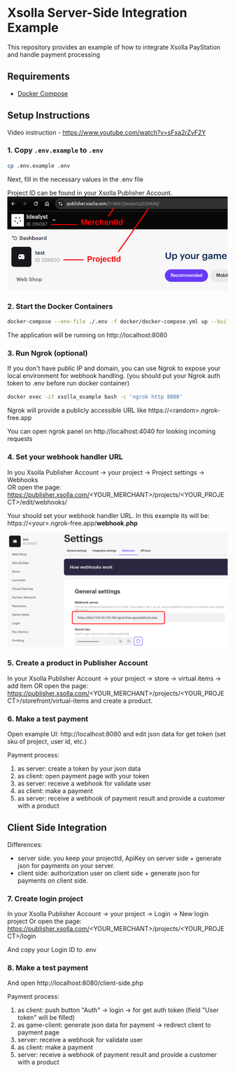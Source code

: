 # Xsolla Server-Side Integration Example

This repository provides an example of how to integrate Xsolla PayStation and handle payment processing

## Requirements
- [Docker Compose](https://docs.docker.com/compose/install/)

## Setup Instructions
Video instruction - https://www.youtube.com/watch?v=sFxa2rZvF2Y

### 1. Copy `.env.example` to `.env`
```bash
cp .env.example .env
```
Next, fill in the necessary values in the .env file

Project ID can be found in your Xsolla Publisher Account.
![screenshot](doc/img/where-id.png)

### 2. Start the Docker Containers
```bash
docker-compose --env-file ./.env -f docker/docker-compose.yml up --build
```
The application will be running on http://localhost:8080

### 3. Run Ngrok (optional)
If you don't have public IP and domain, you can use Ngrok to expose your local environment for webhook handling. (you should put your Ngrok auth token to .env before run docker container)

```bash
docker exec -it xsolla_example bash -c 'ngrok http 8080'
```
Ngrok will provide a publicly accessible URL like https://<random\>.ngrok-free.app 

You can open ngrok panel on http://localhost:4040 for looking incoming requests

### 4. Set your webhook handler URL
In you Xsolla Publisher Account -> your project -> Project settings -> Webhooks  
OR open the page: https://publisher.xsolla.com/<YOUR_MERCHANT>/projects/<YOUR_PROJECT>/edit/webhooks/

Your should set your webhook handler URL. 
In this example its will be:  
https://<your\>.ngrok-free.app/**webhook.php**

![screenshot](doc/img/where-put-webhook.png)

### 5. Create a product in Publisher Account
In your Xsolla Publisher Account -> your project -> store -> virtual items -> add item
OR open the page: https://publisher.xsolla.com/<YOUR_MERCHANT>/projects/<YOUR_PROJECT>/storefront/virtual-items
and create a product.

### 6. Make a test payment
Open example UI: http://localhost:8080 and edit json data for get token (set sku of project, user id, etc.)

Payment process:
1. as server: create a token by your json data
2. as client: open payment page with your token
3. as server: receive a webhook for validate user
4. as client: make a payment
5. as server: receive a webhook of payment result and provide a customer with a product


## Client Side Integration
Differences: 
 * server side: you keep your projectId, ApiKey on server side + generate json for payments on your server.
 * client side: authorization user on client side + generate json for payments on client side.

### 7. Create login project
In your Xsolla Publisher Account -> your project -> Login -> New login project
Or open the page: https://publisher.xsolla.com/<YOUR_MERCHANT>/projects/<YOUR_PROJECT>/login

And copy your Login ID to .env

### 8. Make a test payment
And open http://localhost:8080/client-side.php

Payment process:
1. as client: push button "Auth" -> login -> for get auth token (field "User token" will be filled)
2. as game-client: generate json data for payment -> redirect client to payment page
3. server: receive a webhook for validate user
4. as client: make a payment
5. server: receive a webhook of payment result and provide a customer with a product 